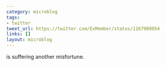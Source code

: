 ```yaml
---
category: microblog
tags:
- twitter
tweet_url: https://twitter.com/ExMember/status/1167989954
links: []
layout: microblog
---
```

is suffering another misfortune.
